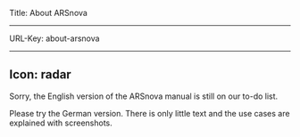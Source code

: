 Title: About ARSnova

----

URL-Key: about-arsnova

----

Icon: radar
----

Sorry, the English version of the ARSnova manual is still on our to-do list.

Please try the German version. There is only little text and the use cases are explained with screenshots.
